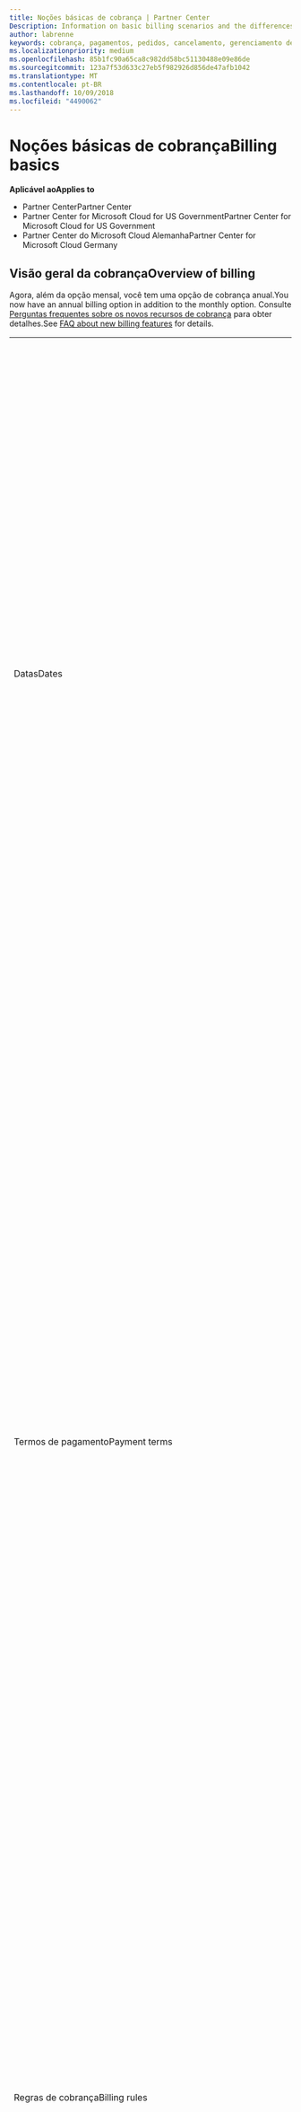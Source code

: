 ```yaml
---
title: Noções básicas de cobrança | Partner Center
Description: Information on basic billing scenarios and the differences between license-based and usage-based billing
author: labrenne
keywords: cobrança, pagamentos, pedidos, cancelamento, gerenciamento de pedidos, falta de pagamento, fraude, uso indevido, imposto, isenções fiscais, arquivos de reconciliação, arquivo de reconciliação
ms.localizationpriority: medium
ms.openlocfilehash: 85b1fc90a65ca8c982dd58bc51130488e09e86de
ms.sourcegitcommit: 123a7f53d633c27eb5f982926d856de47afb1042
ms.translationtype: MT
ms.contentlocale: pt-BR
ms.lasthandoff: 10/09/2018
ms.locfileid: "4490062"
---
```

# <a name="billing-basics"></a><span data-ttu-id="d716e-103">Noções básicas de cobrança</span><span class="sxs-lookup"><span data-stu-id="d716e-103">Billing basics</span></span>

**<span data-ttu-id="d716e-104">Aplicável ao</span><span class="sxs-lookup"><span data-stu-id="d716e-104">Applies to</span></span>**

-  <span data-ttu-id="d716e-105">Partner Center</span><span class="sxs-lookup"><span data-stu-id="d716e-105">Partner Center</span></span>
-  <span data-ttu-id="d716e-106">Partner Center for Microsoft Cloud for US Government</span><span class="sxs-lookup"><span data-stu-id="d716e-106">Partner Center for Microsoft Cloud for US Government</span></span>
-  <span data-ttu-id="d716e-107">Partner Center do Microsoft Cloud Alemanha</span><span class="sxs-lookup"><span data-stu-id="d716e-107">Partner Center for Microsoft Cloud Germany</span></span>

## <a name="overview-of-billing"></a><span data-ttu-id="d716e-108">Visão geral da cobrança</span><span class="sxs-lookup"><span data-stu-id="d716e-108">Overview of billing</span></span>
<span data-ttu-id="d716e-109">Agora, além da opção mensal, você tem uma opção de cobrança anual.</span><span class="sxs-lookup"><span data-stu-id="d716e-109">You now have an annual billing option in addition to the monthly option.</span></span> <span data-ttu-id="d716e-110">Consulte [Perguntas frequentes sobre os novos recursos de cobrança](faq-about-new-billing-features.md) para obter detalhes.</span><span class="sxs-lookup"><span data-stu-id="d716e-110">See [FAQ about new billing features](faq-about-new-billing-features.md) for details.</span></span>

<table>
<colgroup>
<col width="50%" />
<col width="50%" />
</colgroup>
<tbody>
<tr class="odd">
<td><span data-ttu-id="d716e-111">Datas</span><span class="sxs-lookup"><span data-stu-id="d716e-111">Dates</span></span></td>
<td><ul>
<li><span data-ttu-id="d716e-112">Sua data de cobrança mensal é o dia do mês selecionado durante o registro.</span><span class="sxs-lookup"><span data-stu-id="d716e-112">Your monthly billing date is the day of the month you selected during enrollment.</span></span> <span data-ttu-id="d716e-113">A Microsoft enviará um email de confirmação que inclui sua data de cobrança.</span><span class="sxs-lookup"><span data-stu-id="d716e-113">Microsoft will send a confirmation email that includes your billing date.</span></span></li>
<li><span data-ttu-id="d716e-114">Você pode encontrar listas de preços com um (1) mês de antecedência, pois são atualizadas mensalmente.</span><span class="sxs-lookup"><span data-stu-id="d716e-114">You can find price lists one (1) month in advance, as they're updated monthly.</span></span> <span data-ttu-id="d716e-115">Os preços baseados em licença são garantidos durante o período da assinatura, geralmente 12 meses a partir da data de compra.</span><span class="sxs-lookup"><span data-stu-id="d716e-115">License-based prices are guaranteed for the term of the subscription, usually 12 months from the purchase date.</span></span> <span data-ttu-id="d716e-116">Os preços baseados em uso podem ser alterados mensalmente.</span><span class="sxs-lookup"><span data-stu-id="d716e-116">Usage-based prices can change on a monthly basis.</span></span> <span data-ttu-id="d716e-117">Forneceremos um aviso com 30 dias de antecedência sobre qualquer alteração de preço por meio da publicação da nossa Lista de preços para parceiros.</span><span class="sxs-lookup"><span data-stu-id="d716e-117">We will provide 30 days’ notice for any price change through the publication of our Partner Price List.</span></span></li>
</ul></td>
</tr>
<tr class="even">
<td><span data-ttu-id="d716e-118">Termos de pagamento</span><span class="sxs-lookup"><span data-stu-id="d716e-118">Payment terms</span></span></td>
<td><ul>
<li><span data-ttu-id="d716e-119">Termos de pagamento - 60 dias corridos.</span><span class="sxs-lookup"><span data-stu-id="d716e-119">Payment terms - net 60 days.</span></span></li>
<li><span data-ttu-id="d716e-120">Os pagamentos devem ser feitos de acordo com a data de vencimento da fatura (60 dias após a data de cobrança) ou a conta se tornará inadimplente.</span><span class="sxs-lookup"><span data-stu-id="d716e-120">Payments must be made by the invoice due date (60 days after the billing date), or the account will be delinquent.</span></span></li>
<li><span data-ttu-id="d716e-121">As contas inadimplentes estão sujeitas a suspensão e/ou encerramento do programa Provedor de Soluções na Nuvem.</span><span class="sxs-lookup"><span data-stu-id="d716e-121">Delinquent accounts are subject to suspension and/or termination from the Cloud Solution Provider program.</span></span> <span data-ttu-id="d716e-122">As contas suspensas não podem criar novos clientes ou pedidos, solicitar uma relação de revendedor, aumentar ou diminuir quantidades de assinaturas, solicitar assinaturas de complemento, converter ou realizar a transição de uma assinatura. Além disso, elas estarão limitadas ao gerenciamento de clientes, assinaturas e recursos existentes até que as contas sejam reativadas.</span><span class="sxs-lookup"><span data-stu-id="d716e-122">Suspended accounts can't create a new customer or order, request a reseller relationship, increase or decrease quantities of subscriptions, order add-on subscriptions, convert or transition a subscription and will be limited to managing existing customers, subscriptions and resources until the account is brought current.</span></span> <span data-ttu-id="d716e-123">Os parceiros podem retomar a funcionalidade total de suas contas suspensas quando quitarem as cobranças pendentes.</span><span class="sxs-lookup"><span data-stu-id="d716e-123">Partners can regain full functionality of their suspended accounts when they pay their outstanding bills.</span></span></li>
</ul></td>
</tr>
<tr class="odd">
<td><span data-ttu-id="d716e-124">Regras de cobrança</span><span class="sxs-lookup"><span data-stu-id="d716e-124">Billing rules</span></span></td>
<td><ul>
<li><span data-ttu-id="d716e-125">Você receberá uma fatura todo mês para o programa CSP.</span><span class="sxs-lookup"><span data-stu-id="d716e-125">You will receive one invoice each month for the CSP program.</span></span></li>
<li><span data-ttu-id="d716e-126">As assinaturas baseadas em licença são cobradas de acordo com as licenças adquiridas, e não de licenças usadas.</span><span class="sxs-lookup"><span data-stu-id="d716e-126">License-based subscriptions are billed based on licenses purchased, not licenses used.</span></span></li>
<li><span data-ttu-id="d716e-127">As assinaturas por uso do Azure são cobradas com base em taxas limitadas, de acordo com o consumo.</span><span class="sxs-lookup"><span data-stu-id="d716e-127">Azure (usage-based subscriptions) are billed according to metered rates, based on consumption.</span></span></li>
<li><span data-ttu-id="d716e-128">O preço é garantido por meio do termo da assinatura.</span><span class="sxs-lookup"><span data-stu-id="d716e-128">Price is guaranteed through the term of the subscription.</span></span> <span data-ttu-id="d716e-129">Os preços podem mudar na renovação da assinatura.</span><span class="sxs-lookup"><span data-stu-id="d716e-129">Prices may change at subscription renewal.</span></span></li>
</ul></td>
</tr>
<tr class="even">
<td><span data-ttu-id="d716e-130">Disponibilidade de fatura</span><span class="sxs-lookup"><span data-stu-id="d716e-130">Invoice availability</span></span></td>
<td><ul>
<li><span data-ttu-id="d716e-131">Você pode ver e baixar suas faturas e seus arquivos de reconciliação na página Cobrança no Partner Center.</span><span class="sxs-lookup"><span data-stu-id="d716e-131">You can view and download your invoices and reconciliation files from the Billing page in the Partner Center.</span></span> <span data-ttu-id="d716e-132">Observe que as faturas mensais estarão disponíveis no Partner Center em até quatro (4) dias da data de cobrança selecionada.</span><span class="sxs-lookup"><span data-stu-id="d716e-132">Note that monthly invoices are available on Partner Center within four (4) days of your selected billing date.</span></span></li>
</ul></td>
</tr>
<tr class="odd">
<td><span data-ttu-id="d716e-133">Ajustes/créditos/cancelamentos</span><span class="sxs-lookup"><span data-stu-id="d716e-133">Adjustments/Credits/Cancellations</span></span></td>
<td><ul>
<li><span data-ttu-id="d716e-134">Você verá os ajustes e créditos em atraso em sua próxima fatura de cobrança após o crédito ou ajuste ser aplicado.</span><span class="sxs-lookup"><span data-stu-id="d716e-134">You'll see adjustments and credits in arrears on your next billing invoice after the credit or adjustment is applied.</span></span></li>
</ul></td>
</tr>
<tr class="even">
<td><span data-ttu-id="d716e-135">Imposto</span><span class="sxs-lookup"><span data-stu-id="d716e-135">Tax</span></span></td>
<td><ul>
<li><span data-ttu-id="d716e-136">Você pagará imposto com base em seus detalhes, (não dos seus clientes) como a relação de faturamento, que é entre você e a Microsoft.</span><span class="sxs-lookup"><span data-stu-id="d716e-136">You will be taxed based on your details, (not your customers') as the billing relationship is between Microsoft and you.</span></span></li>
<li><span data-ttu-id="d716e-137">Você pode enviar seu ID do contribuinte durante a aceitação ou por meio de uma solicitação de serviço.</span><span class="sxs-lookup"><span data-stu-id="d716e-137">You can submit your tax ID during onboarding or via a service request.</span></span> <span data-ttu-id="d716e-138">Você verá as alterações refletidas no seu próximo ciclo de cobrança.</span><span class="sxs-lookup"><span data-stu-id="d716e-138">You'll see the changes reflected on your next billing cycle.</span></span></li>
<li><span data-ttu-id="d716e-139">Para <strong>isenção de impostos sobre vendas e retenção</strong>, você deve enviar a documentação do contribuinte por meio de uma solicitação de serviço.</span><span class="sxs-lookup"><span data-stu-id="d716e-139">For <strong>withholding and sales tax exemption</strong>, you must submit tax documentation via a service request.</span></span> <span data-ttu-id="d716e-140">Você verá as alterações e reembolsos apropriados em seu próximo ciclo de cobrança.</span><span class="sxs-lookup"><span data-stu-id="d716e-140">You'll see the changes and appropriate refunds on your next billing cycle.</span></span></li>
<li><span data-ttu-id="d716e-141">Para <strong>isenção de imposto sobre valor agregado (IVA)</strong>, você deve enviar seu ID de IVA (validado pela Microsoft) por meio de uma solicitação de serviço.</span><span class="sxs-lookup"><span data-stu-id="d716e-141">For <strong>value added tax (VAT) exemption</strong>, you must submit your VAT ID (validated by Microsoft) via a service request.</span></span> <span data-ttu-id="d716e-142">Você verá as alterações e reembolsos apropriados em seu próximo ciclo de cobrança.</span><span class="sxs-lookup"><span data-stu-id="d716e-142">You'll see the changes and appropriate refunds on your next billing cycle.</span></span></li>
<li><span data-ttu-id="d716e-143">Encontre mais detalhes sobre impostos a partir do escritório fiscal local ou de um consultor de impostos.</span><span class="sxs-lookup"><span data-stu-id="d716e-143">Find further tax details from your local tax office or tax advisor.</span></span></li>
</ul></td>
</tr>
</tbody>
</table>

 

## <a name="license-based-billing"></a><span data-ttu-id="d716e-144">Cobrança baseada em licença</span><span class="sxs-lookup"><span data-stu-id="d716e-144">License-based billing</span></span>



<table>
<colgroup>
<col width="50%" />
<col width="50%" />
</colgroup>
<tbody>
<tr class="odd">
<td><span data-ttu-id="d716e-145">Regras de cobrança</span><span class="sxs-lookup"><span data-stu-id="d716e-145">Billing rules</span></span></td>
<td><ul>
<li><span data-ttu-id="d716e-146">As assinaturas são anuais com renovação automática.</span><span class="sxs-lookup"><span data-stu-id="d716e-146">Subscriptions are annual and auto-renewed.</span></span></li>
<li><span data-ttu-id="d716e-147">A cobrança é em 12 pagamentos mensais por assinatura anual.</span><span class="sxs-lookup"><span data-stu-id="d716e-147">Billing is in 12 monthly payments per annual subscription.</span></span></li>
<li><span data-ttu-id="d716e-148">Você será cobrado com antecedência pelo próximo período de cobrança pelos serviços baseados em licença, de acordo com o número de licenças no final do período de cobrança anterior.</span><span class="sxs-lookup"><span data-stu-id="d716e-148">You are billed in advance for the next billing period for license-based services, based on number of licenses at the end of the prior billing period.</span></span></li>
<li><span data-ttu-id="d716e-149">Você é cobrado/creditado em atraso de pagamento por alterações no número de licenças (cálculo proporcional com base em dias de licença).</span><span class="sxs-lookup"><span data-stu-id="d716e-149">You are billed/credited in arrears for any changes in the number of licenses(pro-rata calculation based on license-days).</span></span> <span data-ttu-id="d716e-150">Cálculo proporcional usa a seguinte fórmula: [ROUND((ROUND(Preço unitário \* Quantidade/Número de dias no mês proporcional, 2) \* Número de dias proporcionais) / Quantidade, 2) \* Quantidade]</span><span class="sxs-lookup"><span data-stu-id="d716e-150">Pro-rata calculation uses the following formula: [ROUND((ROUND(Unit Price \* Quantity / Number of days in pro-rated Month, 2) \* Number of pro-rated days) / Quantity, 2) \* Quantity]</span></span></li>
<li><span data-ttu-id="d716e-151">Pagamentos são cobrados por assentos vendidos (não assentos provisionados).</span><span class="sxs-lookup"><span data-stu-id="d716e-151">Payments are billed for seats sold (not seats provisioned).</span></span></li>
</ul></td>
</tr>
<tr class="even">
<td><span data-ttu-id="d716e-152">Ajustes/créditos/cancelamentos</span><span class="sxs-lookup"><span data-stu-id="d716e-152">Adjustments/Credits/Cancellations</span></span></td>
<td><ul>
<li><span data-ttu-id="d716e-153">Taxas de término antecipado atualmente não são cobradas pelo cancelamento dos serviços baseados em licença.</span><span class="sxs-lookup"><span data-stu-id="d716e-153">Early termination fees are currently not charged for the cancellation of license-based services.</span></span></li>
<li><span data-ttu-id="d716e-154">Os créditos de cancelamento para serviços baseados em licença são proporcionais aos dias não utilizados para cancelamentos de ciclo médio (bem como pela diminuição de licenças pela fórmula acima).</span><span class="sxs-lookup"><span data-stu-id="d716e-154">Cancellation credits for licensed based services are pro-rated for unused days for mid-cycle cancellations (as well as license decreases per the formula above).</span></span></li>
</ul></td>
</tr>
</tbody>
</table>

 

## <a name="usage-based-billing"></a><span data-ttu-id="d716e-155">Cobrança baseada em uso</span><span class="sxs-lookup"><span data-stu-id="d716e-155">Usage-based billing</span></span>


<span data-ttu-id="d716e-156">O Azure opera no modelo "pré-pago", em que você só será cobrado pelos serviços Azure usados.</span><span class="sxs-lookup"><span data-stu-id="d716e-156">Azure operates in the "pay as you go" model, in which you are only billed for Azure services used.</span></span>

<table>
<colgroup>
<col width="50%" />
<col width="50%" />
</colgroup>
<tbody>
<tr class="odd">
<td><span data-ttu-id="d716e-157">Regras de cobrança</span><span class="sxs-lookup"><span data-stu-id="d716e-157">Billing rules</span></span></td>
<td><ul>
<li><span data-ttu-id="d716e-158">As assinaturas são de mês a mês e renovadas automaticamente de acordo com as novas taxas de serviço limitadas.</span><span class="sxs-lookup"><span data-stu-id="d716e-158">Subscriptions are month-to-month and auto-renew at the new metered service rates.</span></span> <span data-ttu-id="d716e-159">A cobrança é mensal em atraso de pagamento, de acordo com o uso.</span><span class="sxs-lookup"><span data-stu-id="d716e-159">Billing is monthly in arrears, based on usage.</span></span></li>
<li><span data-ttu-id="d716e-160">As taxas de serviço limitadas podem ser alteradas dentro do ciclo de fatura.</span><span class="sxs-lookup"><span data-stu-id="d716e-160">Metered service rates can change within the invoice cycle.</span></span>
<ul>
<li><span data-ttu-id="d716e-161">Preço aumenta: 30 dias de aviso prévio é fornecido.</span><span class="sxs-lookup"><span data-stu-id="d716e-161">Price increases: 30 days notice is provided.</span></span></li>
<li><span data-ttu-id="d716e-162">Preço diminui: dia de alteração refletido.</span><span class="sxs-lookup"><span data-stu-id="d716e-162">Price decreases: reflected day of change.</span></span></li>
<li><span data-ttu-id="d716e-163">As assinaturas existentes usam a taxa em vigor no início do ciclo de cobrança.</span><span class="sxs-lookup"><span data-stu-id="d716e-163">Existing subscriptions use the rate in effect at the beginning of the bill cycle.</span></span></li>
<li><span data-ttu-id="d716e-164">As novas assinaturas (criadas no ciclo de cobrança) usam a taxa em vigor na data de criação.</span><span class="sxs-lookup"><span data-stu-id="d716e-164">New subscriptions (created within bill cycle) use the rate in effect at the create date.</span></span></li>
</ul></li>
</ul></td>
</tr>
<tr class="even">
<td><span data-ttu-id="d716e-165">Ajustes/créditos/cancelamentos</span><span class="sxs-lookup"><span data-stu-id="d716e-165">Adjustments/Credits/Cancellations</span></span></td>
<td><ul>
<li><span data-ttu-id="d716e-166">Você verá pagamentos com ajustes em sua próxima fatura de cobrança mensal.</span><span class="sxs-lookup"><span data-stu-id="d716e-166">You'll see payments with adjustments on your next monthly billing invoice.</span></span></li>
<li><span data-ttu-id="d716e-167">Taxas de término antecipado atualmente não são cobradas pelo cancelamento dos serviços baseados em uso.</span><span class="sxs-lookup"><span data-stu-id="d716e-167">Early termination fees are currently not charged for the cancellation of usage-based services.</span></span></li>
<li><span data-ttu-id="d716e-168">Você verá créditos de qualquer tipo, incluindo créditos SLAs, em sua próxima fatura de cobrança mensal.</span><span class="sxs-lookup"><span data-stu-id="d716e-168">You'll see credits of any type, including SLA credits, on your next monthly billing invoice.</span></span></li>
</ul></td>
</tr>
</tbody>
</table>

## <a name="one-time-billing"></a><span data-ttu-id="d716e-169">Cobrança única</span><span class="sxs-lookup"><span data-stu-id="d716e-169">One-time billing</span></span>

<span data-ttu-id="d716e-170">Os parceiros do programa Cloud Solution Provider (CSP) podem oferecer a seus clientes instâncias reservadas em máquinas virtuais do Microsoft Azure.</span><span class="sxs-lookup"><span data-stu-id="d716e-170">Partners in the Cloud Solution Provider program (CSP) can offer their customers reserved instances on Microsoft Azure virtual machines.</span></span> <span data-ttu-id="d716e-171">Os clientes podem reservar máquinas virtuais com antecedência – para termos de um ano ou três anos – e experimentar uma economia significativa no uso do Azure.</span><span class="sxs-lookup"><span data-stu-id="d716e-171">Customers can reserve virtual machines in advance – for one-year or three-year terms – and experience significant savings on Azure usage.</span></span>   

<span data-ttu-id="d716e-172">Seus clientes pagam antecipadamente por Instâncias de VM Reservadas do Azure.</span><span class="sxs-lookup"><span data-stu-id="d716e-172">Your customers pay in advance for Azure Reserved VM Instances.</span></span> <span data-ttu-id="d716e-173">Quando você comprar Instâncias de VM Reservadas do Azure em nome de um cliente, ,, receberá faturas e arquivos de reconciliação para esses encargos únicos.</span><span class="sxs-lookup"><span data-stu-id="d716e-173">When you buy Azure Reserved VM Instances on behalf of a customer, you’ll receive invoices and reconciliation files for these one-time charges.</span></span> 

>[!IMPORTANT]
><span data-ttu-id="d716e-174">Se você comprar Instâncias de VM Reservadas do Azure para um cliente em um mercado com uma moeda diferente da sua, a moeda de cobrança padrão se baseará no mercado do cliente, não em sua localização.</span><span class="sxs-lookup"><span data-stu-id="d716e-174">If you purchase Azure Reserved VM Instances for a customer in a market with a currency different from yours, the default billing currency is based on the customer’s market, not your location.</span></span> <span data-ttu-id="d716e-175">Se você tiver clientes em vários mercados, receberá faturas separadas e arquivos de reconciliação para cada moeda em que os clientes precisam ser cobrados, permitindo que você envie faturas para seus clientes na moeda apropriada.</span><span class="sxs-lookup"><span data-stu-id="d716e-175">If you have customers in multiple markets, you’ll receive separate invoices and reconciliation files for each currency customers need to be billed in, allowing you to invoice your customers in the appropriate currency.</span></span> 

<span data-ttu-id="d716e-176">Para acessar arquivos de reconciliação e faturas de cobrança única, seleciona **a cobrança** do Partner Center e, em seguida, selecione **uma vez**.</span><span class="sxs-lookup"><span data-stu-id="d716e-176">To access one-time charge invoices and reconciliation files, select **Billing** from Partner Center and then select **One time**.</span></span> 

### <a name="manage-your-one-time-billing"></a><span data-ttu-id="d716e-177">Gerenciar a cobrança única</span><span class="sxs-lookup"><span data-stu-id="d716e-177">Manage your one-time billing</span></span>

#### <a name="view-your-current-billing-status-invoices-and-recon-files"></a><span data-ttu-id="d716e-178">Exibir o status de cobrança, as faturas e os arquivos de reconhecimento atuais</span><span class="sxs-lookup"><span data-stu-id="d716e-178">View your current billing status, invoices, and recon files</span></span>

1.  <span data-ttu-id="d716e-179">No Partner Center, selecione **de cobrança** e, em seguida, **uma vez** para exibir o status de cobrança.</span><span class="sxs-lookup"><span data-stu-id="d716e-179">In Partner Center, select **Billing** and then **One time** to view your billing status.</span></span> 
2.  <span data-ttu-id="d716e-180">Selecione uma fatura ou um arquivo de reconhecimento para exibir informações mais detalhadas.</span><span class="sxs-lookup"><span data-stu-id="d716e-180">Select an invoice or recon file to view more detailed information.</span></span> 

#### <a name="view-a-customers-order-history"></a><span data-ttu-id="d716e-181">Exibir o histórico de pedidos de um cliente</span><span class="sxs-lookup"><span data-stu-id="d716e-181">View a customer’s order history</span></span>

1.  <span data-ttu-id="d716e-182">Selecione **os clientes** no menu Partner Center.</span><span class="sxs-lookup"><span data-stu-id="d716e-182">Select **Customers** from the Partner Center menu.</span></span>
2.  <span data-ttu-id="d716e-183">Na sua página **Clientes**, localize o cliente cujo histórico de pedidos você deseja exibir e, em seguida, selecione a seta para baixo para expandir o registro do cliente.</span><span class="sxs-lookup"><span data-stu-id="d716e-183">On your **Customers** page, find the customer whose order history you want to view and then select the down arrow to expand the customer’s record.</span></span> 
3.  <span data-ttu-id="d716e-184">Selecione **Exibir pedidos** para exibir o histórico de pedidos.</span><span class="sxs-lookup"><span data-stu-id="d716e-184">Select **View orders** to display the order history.</span></span>

#### <a name="download-a-credit-note"></a><span data-ttu-id="d716e-185">Baixe uma nota de crédito</span><span class="sxs-lookup"><span data-stu-id="d716e-185">Download a credit note</span></span>

<span data-ttu-id="d716e-186">Se você exercício um crédito completo (Void fatura) e uma nova cobrança, forneceremos uma nota de crédito para cancelar a fatura original, e também um documento totalmente novo.</span><span class="sxs-lookup"><span data-stu-id="d716e-186">In the event that you exercise a full credit (Void Invoice) and rebill, we’ll give you a credit note to cancel out the original invoice, and also a full new document.</span></span> <span data-ttu-id="d716e-187">Você pode solicitar uma crédito/nova cobrança pelos seguintes motivos:</span><span class="sxs-lookup"><span data-stu-id="d716e-187">You can request a credit/rebill for the following reasons:</span></span>
-   <span data-ttu-id="d716e-188">Correções de ordem de compra ou endereço</span><span class="sxs-lookup"><span data-stu-id="d716e-188">Address or purchase order corrections</span></span>
-   <span data-ttu-id="d716e-189">Fatura gerada e, em seguida, um reembolso de imposto foi aplicado.</span><span class="sxs-lookup"><span data-stu-id="d716e-189">Invoice generated and then a tax refund was applied.</span></span> <span data-ttu-id="d716e-190">Você pode solicitar uma crédito/nova cobrança para obter o reembolso de imposto puxado volta para a fatura original.</span><span class="sxs-lookup"><span data-stu-id="d716e-190">You can request a credit/rebill to get the tax refund pulled back into the original invoice.</span></span> <span data-ttu-id="d716e-191">Isso também é verdadeiro para reembolsos, como você pode solicitar uma crédito/nova cobrança da fatura original e, em seguida, recepção em um reembolso.</span><span class="sxs-lookup"><span data-stu-id="d716e-191">This is also true for refunds, as you can request a credit/rebill of the original invoice and then pull in a refund.</span></span>
